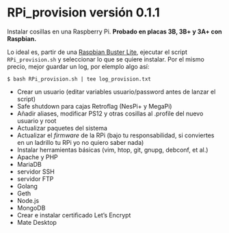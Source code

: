 # RPi_provision versión 0.1.1

Instalar cosillas en una Raspberry Pi. **Probado en placas 3B, 3B+ y 3A+ con Raspbian.**

Lo ideal es, partir de una [Raspbian Buster Lite](https://downloads.raspberrypi.org/raspbian_full_latest.torrent), ejecutar el script  
`RPi_provision.sh` y seleccionar lo que se quiere instalar. Por el mismo precio, mejor guardar un log, por elemplo algo así:

`$ bash RPi_provision.sh | tee log_provision.txt` 

+ Crear un usuario (editar variables usuario/password antes de lanzar el script)
+ Safe shutdown para cajas Retroflag (NesPi+ y MegaPi)
+ Añadir aliases, modificar PS12 y otras cosillas al .profile del nuevo usuario y root
+ Actualizar paquetes del sistema
+ Actualizar el *firmware* de la RPi (bajo tu responsabilidad, si conviertes en un ladrillo tu RPi yo no quiero saber nada)
+ Instalar herramientas básicas (vim, htop, git, gnupg, debconf, et al.)
+ Apache y PHP
+ MariaDB
+ servidor SSH
+ servidor FTP
+ Golang
+ Geth
+ Node.js
+ MongoDB
+ Crear e instalar certificado Let’s Encrypt
+ Mate Desktop